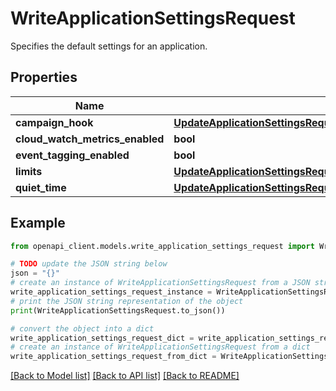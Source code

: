 # WriteApplicationSettingsRequest

Specifies the default settings for an application.

## Properties

Name | Type | Description | Notes
------------ | ------------- | ------------- | -------------
**campaign_hook** | [**UpdateApplicationSettingsRequestWriteApplicationSettingsRequestCampaignHook**](UpdateApplicationSettingsRequestWriteApplicationSettingsRequestCampaignHook.md) |  | [optional] 
**cloud_watch_metrics_enabled** | **bool** |  | [optional] 
**event_tagging_enabled** | **bool** |  | [optional] 
**limits** | [**UpdateApplicationSettingsRequestWriteApplicationSettingsRequestLimits**](UpdateApplicationSettingsRequestWriteApplicationSettingsRequestLimits.md) |  | [optional] 
**quiet_time** | [**UpdateApplicationSettingsRequestWriteApplicationSettingsRequestQuietTime**](UpdateApplicationSettingsRequestWriteApplicationSettingsRequestQuietTime.md) |  | [optional] 

## Example

```python
from openapi_client.models.write_application_settings_request import WriteApplicationSettingsRequest

# TODO update the JSON string below
json = "{}"
# create an instance of WriteApplicationSettingsRequest from a JSON string
write_application_settings_request_instance = WriteApplicationSettingsRequest.from_json(json)
# print the JSON string representation of the object
print(WriteApplicationSettingsRequest.to_json())

# convert the object into a dict
write_application_settings_request_dict = write_application_settings_request_instance.to_dict()
# create an instance of WriteApplicationSettingsRequest from a dict
write_application_settings_request_from_dict = WriteApplicationSettingsRequest.from_dict(write_application_settings_request_dict)
```
[[Back to Model list]](../README.md#documentation-for-models) [[Back to API list]](../README.md#documentation-for-api-endpoints) [[Back to README]](../README.md)


